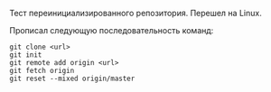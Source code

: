 Тест переинициализированного репозитория. Перешел на Linux.

Прописал следующую последовательность команд:
```
git clone <url>
git init
git remote add origin <url> 
git fetch origin
git reset --mixed origin/master
```
